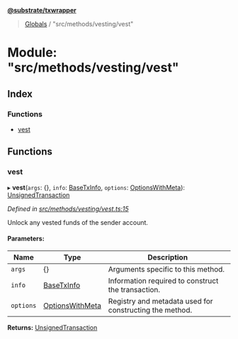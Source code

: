 **[@substrate/txwrapper](../README.md)**

> [Globals](../globals.md) / "src/methods/vesting/vest"

# Module: "src/methods/vesting/vest"

## Index

### Functions

* [vest](_src_methods_vesting_vest_.md#vest)

## Functions

### vest

▸ **vest**(`args`: {}, `info`: [BaseTxInfo](../interfaces/_src_util_types_.basetxinfo.md), `options`: [OptionsWithMeta](../interfaces/_src_util_types_.optionswithmeta.md)): [UnsignedTransaction](../interfaces/_src_util_types_.unsignedtransaction.md)

*Defined in [src/methods/vesting/vest.ts:15](https://github.com/paritytech/txwrapper/blob/bb152d3/src/methods/vesting/vest.ts#L15)*

Unlock any vested funds of the sender account.

#### Parameters:

Name | Type | Description |
------ | ------ | ------ |
`args` | {} | Arguments specific to this method. |
`info` | [BaseTxInfo](../interfaces/_src_util_types_.basetxinfo.md) | Information required to construct the transaction. |
`options` | [OptionsWithMeta](../interfaces/_src_util_types_.optionswithmeta.md) | Registry and metadata used for constructing the method.  |

**Returns:** [UnsignedTransaction](../interfaces/_src_util_types_.unsignedtransaction.md)
